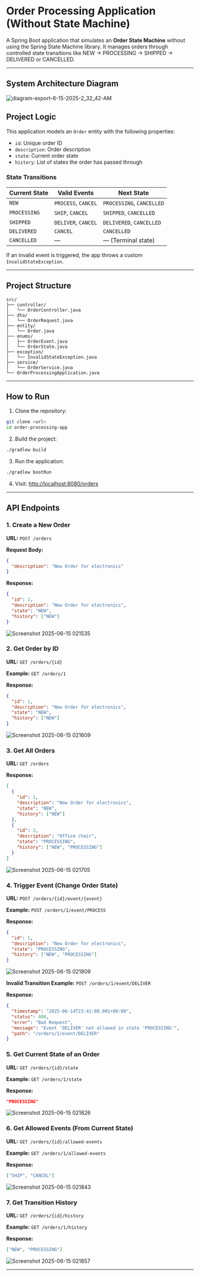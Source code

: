 # Order Processing Application (Without State Machine)

A Spring Boot application that simulates an **Order State Machine** without using the Spring State Machine library. It manages orders through controlled state transitions like NEW → PROCESSING → SHIPPED → DELIVERED or CANCELLED.

---

## System Architecture Diagram

![diagram-export-6-15-2025-2_32_42-AM](https://github.com/user-attachments/assets/80a40243-acf9-421f-9ccb-adef827b1d48)


## Project Logic

This application models an `Order` entity with the following properties:

* `id`: Unique order ID
* `description`: Order description
* `state`: Current order state
* `history`: List of states the order has passed through

### State Transitions

| Current State | Valid Events        | Next State                |
| ------------- | ------------------- | ------------------------- |
| `NEW`         | `PROCESS`, `CANCEL` | `PROCESSING`, `CANCELLED` |
| `PROCESSING`  | `SHIP`, `CANCEL`    | `SHIPPED`, `CANCELLED`    |
| `SHIPPED`     | `DELIVER`, `CANCEL` | `DELIVERED`, `CANCELLED`  |
| `DELIVERED`   | `CANCEL`            | `CANCELLED`               |
| `CANCELLED`   | —                   | — (Terminal state)        |

If an invalid event is triggered, the app throws a custom `InvalidStateException`.

---

## Project Structure

```
src/
├── controller/
│   └── OrderController.java
├── dto/
│   └── OrderRequest.java
├── entity/
│   └── Order.java
├── enums/
│   ├── OrderEvent.java
│   └── OrderState.java
├── exception/
│   └── InvalidStateException.java
├── service/
│   └── OrderService.java
└── OrderProcessingApplication.java
```

---

## How to Run

1. Clone the repository:

```bash
git clone <url>
cd order-processing-app
```

2. Build the project:

```bash
./gradlew build
```

3. Run the application:

```bash
./gradlew bootRun
```

4. Visit: [http://localhost:8080/orders](http://localhost:8080/orders)

---

## API Endpoints

### 1. Create a New Order

**URL:** `POST /orders`

**Request Body:**

```json
{
  "description": "New Order for electronics"
}
```

**Response:**

```json
{
  "id": 1,
  "description": "New Order for electronics",
  "state": "NEW",
  "history": ["NEW"]
}
```

![Screenshot 2025-06-15 021535](https://github.com/user-attachments/assets/4f641513-1818-4a74-97a6-3b91d56a8700)



### 2. Get Order by ID

**URL:** `GET /orders/{id}`

**Example:** `GET /orders/1`

**Response:**

```json
{
  "id": 1,
  "description": "New Order for electronics",
  "state": "NEW",
  "history": ["NEW"]
}
```

![Screenshot 2025-06-15 021609](https://github.com/user-attachments/assets/5947b4c5-a2c0-4ddb-badd-3c3e8d7aceb5)


### 3. Get All Orders

**URL:** `GET /orders`

**Response:**

```json
[
  {
    "id": 1,
    "description": "New Order for electronics",
    "state": "NEW",
    "history": ["NEW"]
  },
  {
    "id": 2,
    "description": "Office chair",
    "state": "PROCESSING",
    "history": ["NEW", "PROCESSING"]
  }
]
```

![Screenshot 2025-06-15 021705](https://github.com/user-attachments/assets/2478a6b4-39fd-4740-b49f-7f3dbd55cd28)


### 4. Trigger Event (Change Order State)

**URL:** `POST /orders/{id}/event/{event}`

**Example:** `POST /orders/1/event/PROCESS`

**Response:**

```json
{
  "id": 1,
  "description": "New Order for electronics",
  "state": "PROCESSING",
  "history": ["NEW", "PROCESSING"]
}
```

![Screenshot 2025-06-15 021809](https://github.com/user-attachments/assets/c67c2ef3-3f89-43ef-8547-7e3a53136bc8)


**Invalid Transition Example:** `POST /orders/1/event/DELIVER`

**Response:**

```json
{
  "timestamp": "2025-06-14T23:42:00.001+00:00",
  "status": 400,
  "error": "Bad Request",
  "message": "Event 'DELIVER' not allowed in state 'PROCESSING'",
  "path": "/orders/1/event/DELIVER"
}
```

### 5. Get Current State of an Order

**URL:** `GET /orders/{id}/state`

**Example:** `GET /orders/1/state`

**Response:**

```json
"PROCESSING"
```

![Screenshot 2025-06-15 021826](https://github.com/user-attachments/assets/f2efb3b7-6b37-4125-a457-e19a12ed29d3)


### 6. Get Allowed Events (From Current State)

**URL:** `GET /orders/{id}/allowed-events`

**Example:** `GET /orders/1/allowed-events`

**Response:**

```json
["SHIP", "CANCEL"]
```

![Screenshot 2025-06-15 021843](https://github.com/user-attachments/assets/69b71bbb-c4ed-449c-80f6-092addfd2ba3)


### 7. Get Transition History

**URL:** `GET /orders/{id}/history`

**Example:** `GET /orders/1/history`

**Response:**

```json
["NEW", "PROCESSING"]
```

![Screenshot 2025-06-15 021857](https://github.com/user-attachments/assets/ff1f8f40-9807-4531-a859-d6b28e562351)


---